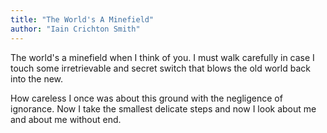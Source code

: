 ```yaml
---
title: "The World's A Minefield"
author: "Iain Crichton Smith"
---
```


The world's a minefield when I think of you.
I must walk carefully in case I touch
some irretrievable and secret switch
that blows the old world back into the new.

How careless I once was about this ground
with the negligence of ignorance. Now I take
the smallest delicate steps and now I look
about me and about me without end.

